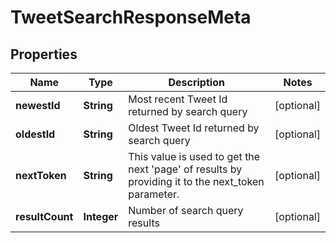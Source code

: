 

# TweetSearchResponseMeta


## Properties

Name | Type | Description | Notes
------------ | ------------- | ------------- | -------------
**newestId** | **String** | Most recent Tweet Id returned by search query |  [optional]
**oldestId** | **String** | Oldest Tweet Id returned by search query |  [optional]
**nextToken** | **String** | This value is used to get the next &#39;page&#39; of results by providing it to the next_token parameter. |  [optional]
**resultCount** | **Integer** | Number of search query results |  [optional]



